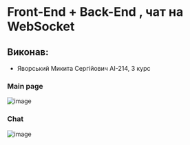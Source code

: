 
# Front-End + Back-End  , чат на WebSocket

## Виконав: 
* Яворський Микита Сергiйович АІ-214, 3 курс


### Main page
![image](https://github.com/WNikitaW/Front-End/assets/89539519/a39872d1-0d31-4379-93ff-46eafd9ae304)
### Chat
![image](https://github.com/WNikitaW/Front-End/assets/89539519/7b375bcb-2f40-41fe-b15d-61fd330d69de)
